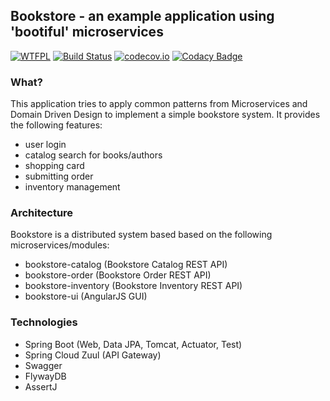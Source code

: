 ## Bookstore - an example application using 'bootiful' microservices

[![WTFPL](https://img.shields.io/badge/license-WTFPL-blue.svg)](http://www.wtfpl.net/txt/copying)
[![Build Status](https://travis-ci.org/fischermatte/bookstore.svg?branch=develop)](https://travis-ci.org/fischermatte/bookstore) 
[![codecov.io](https://codecov.io/github/fischermatte/bookstore/coverage.svg?branch=develop)](https://codecov.io/github/fischermatte/bookstore?branch=develop) 
[![Codacy Badge](https://api.codacy.com/project/badge/grade/61962709e3d7459b90baa8cf172181c2)](https://www.codacy.com/app/fischermatte/bookstore)

### What?

This application tries to apply common patterns from Microservices and Domain Driven Design to implement
a simple bookstore system. It provides the following features:
  
  - user login
  - catalog search for books/authors
  - shopping card
  - submitting order
  - inventory management
 
 
### Architecture

Bookstore is a distributed system based based on the following microservices/modules:

 - bookstore-catalog (Bookstore Catalog REST API)
 - bookstore-order (Bookstore Order REST API)
 - bookstore-inventory (Bookstore Inventory REST API)
 - bookstore-ui (AngularJS GUI)
 
### Technologies

- Spring Boot (Web, Data JPA, Tomcat, Actuator, Test)
- Spring Cloud Zuul (API Gateway)
- Swagger
- FlywayDB
- AssertJ